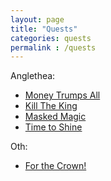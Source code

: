 ```yaml
---
layout: page
title: "Quests"
categories: quests
permalink : /quests
---
```


Anglethea:
 - [Money Trumps All][money-trumps-all]
 - [Kill The King][kill-the-king]
 - [Masked Magic][masked-magic]
 - [Time to Shine][time-to-shine]

Oth:
 - [For the Crown!][for-the-crown]



 [money-trumps-all]: /DnD/quests/money-trumps-all
 [kill-the-king]: /DnD/quests/kill-the-king
 [masked-magic]: /DnD/quests/masked-magic
 [time-to-shine]: /DnD/quests/time-to-shine
 [for-the-crown]: /DnD/quests/for-the-crown
